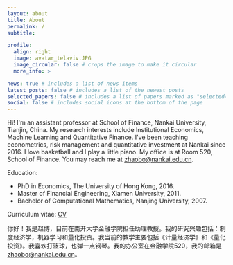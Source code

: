 ```yaml
---
layout: about
title: About
permalink: /
subtitle:

profile:
  align: right
  image: avatar_telaviv.JPG
  image_circular: false # crops the image to make it circular
  more_info: >

news: true # includes a list of news items
latest_posts: false # includes a list of the newest posts
selected_papers: false # includes a list of papers marked as "selected={true}"
social: false # includes social icons at the bottom of the page
---
```


Hi! I'm an assistant professor at School of Finance, Nankai University, Tianjin, China. My research interests include Institutional Economics, Machine Learning and Quantitative Finance. I've been teaching econometrics, risk management and quantitative investment at Nankai since 2016. I love basketball and I play a little piano. My office is at Room 520, School of Finance. You may reach me at <zhaobo@nankai.edu.cn>.

Education:
- PhD in Economics, The University of Hong Kong, 2016.
- Master of Financial Engineering, Xiamen University, 2011.
- Bachelor of Computational Mathematics, Nanjing University, 2007.

Curriculum vitae: [CV](/assets/pdf/CV.pdf)

你好！我是赵博，目前在南开大学金融学院担任助理教授。我的研究兴趣包括：制度经济学，机器学习和量化投资。我当前的教学主要包括《计量经济学》和《量化投资》。我喜欢打篮球，也弹一点钢琴。我的办公室在金融学院520，我的邮箱是<zhaobo@nankai.edu.cn>。
